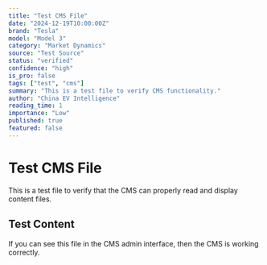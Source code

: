 ```yaml
---
title: "Test CMS File"
date: "2024-12-19T10:00:00Z"
brand: "Tesla"
model: "Model 3"
category: "Market Dynamics"
source: "Test Source"
status: "verified"
confidence: "high"
is_pro: false
tags: ["test", "cms"]
summary: "This is a test file to verify CMS functionality."
author: "China EV Intelligence"
reading_time: 1
importance: "Low"
published: true
featured: false
---
```


# Test CMS File

This is a test file to verify that the CMS can properly read and display content files.

## Test Content

If you can see this file in the CMS admin interface, then the CMS is working correctly.